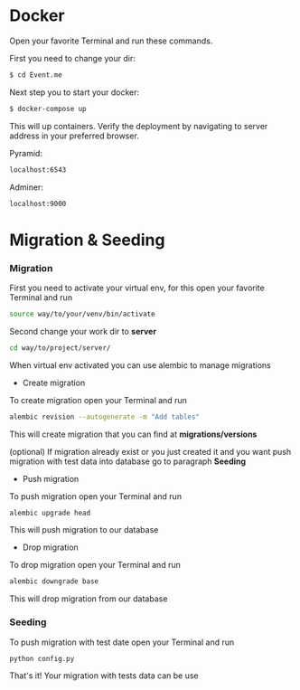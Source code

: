 # Docker #

Open your favorite Terminal and run these commands.

First you need to change your dir:
```sh
$ cd Event.me
```

Next step you to start your docker:
```sh
$ docker-compose up
```

This will up containers.
Verify the deployment by navigating to server address in your preferred browser.

Pyramid:
```sh
localhost:6543
```

Adminer:
```sh
localhost:9000
```

# Migration & Seeding #

### Migration ###

First you need to activate your virtual env, for this open your favorite Terminal and run
```sh
source way/to/your/venv/bin/activate
```

Second change your work dir to **server**
```sh
cd way/to/project/server/
```

When virtual env activated you can use alembic to manage migrations

- Create migration

To create migration open your Terminal and run
```sh
alembic revision --autogenerate -m "Add tables"
```

This will create migration that you can find at **migrations/versions**

(optional) If migration already exist or you just created it and you want push migration with test data
into database go to paragraph **Seeding**

- Push migration

To push migration open your Terminal and run
```sh
alembic upgrade head
```

This will push migration to our database

- Drop migration

To drop migration open your Terminal and run
```sh
alembic downgrade base
```

This will drop migration from our database

### Seeding ###

To push migration with test date open your Terminal and run
```sh
python config.py
```

That's it! Your migration with tests data can be use
